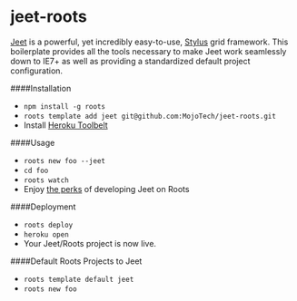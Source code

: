 jeet-roots
==========

[Jeet](https://github.com/mojotech/jeet) is a powerful, yet incredibly easy-to-use, [Stylus](http://learnboost.github.io/stylus/) grid framework. This boilerplate provides all the tools necessary to make Jeet work seamlessly down to IE7+ as well as providing a standardized default project configuration.

####Installation
- `npm install -g roots`
- `roots template add jeet git@github.com:MojoTech/jeet-roots.git`
- Install [Heroku Toolbelt](https://toolbelt.heroku.com/)

####Usage
- `roots new foo --jeet`
- `cd foo`
- `roots watch`
- Enjoy [the perks](http://roots.cx/docs/#languages) of developing Jeet on Roots

####Deployment
- `roots deploy`
- `heroku open`
- Your Jeet/Roots project is now live.

####Default Roots Projects to Jeet
- `roots template default jeet`
- `roots new foo`
